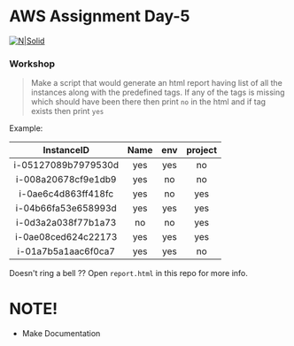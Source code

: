 # AWS Assignment Day-5
 
[![N|Solid](https://upload.wikimedia.org/wikipedia/commons/thumb/5/5c/AWS_Simple_Icons_AWS_Cloud.svg/100px-AWS_Simple_Icons_AWS_Cloud.svg.png)](https://nodesource.com/products/nsolid)


### Workshop
> Make a script that would generate an html report having list of all the instances along with the predefined tags. If any of the tags is missing which should have been there then print `no` in the html and if tag exists then print `yes`



Example:

|   InstanceID       |    Name    | env  | project | 
|:------------------:|:----------:|:----:|:-------:|
|i-05127089b7979530d |   yes      |  yes |   no    |
|i-008a20678cf9e1db9 |   yes      |  no  |   no    |
|i-0ae6c4d863ff418fc |   yes      |  no  |   yes   |
|i-04b66fa53e658993d |   yes      |  yes |   yes   |
|i-0d3a2a038f77b1a73 |   no       |  no  |   yes   |
|i-0ae08ced624c22173 |   yes      |  yes |   yes   |
|i-01a7b5a1aac6f0ca7 |   yes      |  yes |   no    |


Doesn't ring a bell ??
Open `report.html` in this repo for more info.

#  NOTE!
  - Make Documentation
